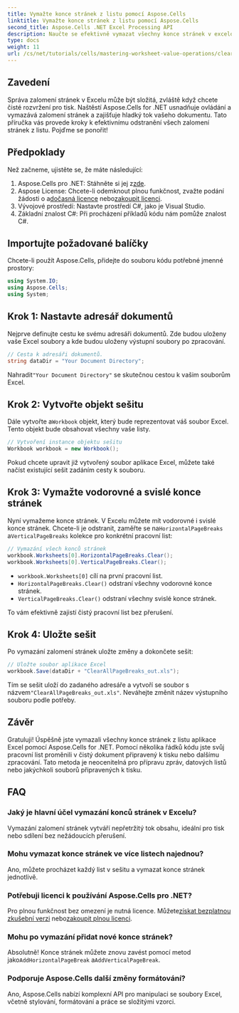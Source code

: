 ```yaml
---
title: Vymažte konce stránek z listu pomocí Aspose.Cells
linktitle: Vymažte konce stránek z listu pomocí Aspose.Cells
second_title: Aspose.Cells .NET Excel Processing API
description: Naučte se efektivně vymazat všechny konce stránek v excelových listech pomocí Aspose.Cells for .NET. Tento průvodce krok za krokem zjednodušuje proces.
type: docs
weight: 11
url: /cs/net/tutorials/cells/mastering-worksheet-value-operations/clear-page-breaks/
---
```

## Zavedení

Správa zalomení stránek v Excelu může být složitá, zvláště když chcete čisté rozvržení pro tisk. Naštěstí Aspose.Cells for .NET usnadňuje ovládání a vymazává zalomení stránek a zajišťuje hladký tok vašeho dokumentu. Tato příručka vás provede kroky k efektivnímu odstranění všech zalomení stránek z listu. Pojďme se ponořit!

## Předpoklady

Než začneme, ujistěte se, že máte následující:

1.  Aspose.Cells pro .NET: Stáhněte si jej z[zde](https://releases.aspose.com/cells/net/).
2.  Aspose License: Chcete-li odemknout plnou funkčnost, zvažte podání žádosti o a[dočasná licence](https://purchase.aspose.com/temporary-license/) nebo[zakoupit licenci](https://purchase.aspose.com/buy).
3. Vývojové prostředí: Nastavte prostředí C#, jako je Visual Studio.
4. Základní znalost C#: Při procházení příkladů kódu nám pomůže znalost C#.

## Importujte požadované balíčky

Chcete-li použít Aspose.Cells, přidejte do souboru kódu potřebné jmenné prostory:

```csharp
using System.IO;
using Aspose.Cells;
using System;
```

## Krok 1: Nastavte adresář dokumentů

Nejprve definujte cestu ke svému adresáři dokumentů. Zde budou uloženy vaše Excel soubory a kde budou uloženy výstupní soubory po zpracování.

```csharp
// Cesta k adresáři dokumentů.
string dataDir = "Your Document Directory";
```

 Nahradit`"Your Document Directory"` se skutečnou cestou k vašim souborům Excel.

## Krok 2: Vytvořte objekt sešitu

 Dále vytvořte a`Workbook` objekt, který bude reprezentovat váš soubor Excel. Tento objekt bude obsahovat všechny vaše listy.

```csharp
// Vytvoření instance objektu sešitu
Workbook workbook = new Workbook();
```

Pokud chcete upravit již vytvořený soubor aplikace Excel, můžete také načíst existující sešit zadáním cesty k souboru.

## Krok 3: Vymažte vodorovné a svislé konce stránek

 Nyní vymažeme konce stránek. V Excelu můžete mít vodorovné i svislé konce stránek. Chcete-li je odstranit, zaměřte se na`HorizontalPageBreaks` a`VerticalPageBreaks` kolekce pro konkrétní pracovní list:

```csharp
// Vymazání všech konců stránek
workbook.Worksheets[0].HorizontalPageBreaks.Clear();
workbook.Worksheets[0].VerticalPageBreaks.Clear();
```

- `workbook.Worksheets[0]` cílí na první pracovní list.
- `HorizontalPageBreaks.Clear()` odstraní všechny vodorovné konce stránek.
- `VerticalPageBreaks.Clear()` odstraní všechny svislé konce stránek.

To vám efektivně zajistí čistý pracovní list bez přerušení.

## Krok 4: Uložte sešit

Po vymazání zalomení stránek uložte změny a dokončete sešit:

```csharp
// Uložte soubor aplikace Excel
workbook.Save(dataDir + "ClearAllPageBreaks_out.xls");
```

 Tím se sešit uloží do zadaného adresáře a vytvoří se soubor s názvem`"ClearAllPageBreaks_out.xls"`. Neváhejte změnit název výstupního souboru podle potřeby.

## Závěr

Gratuluji! Úspěšně jste vymazali všechny konce stránek z listu aplikace Excel pomocí Aspose.Cells for .NET. Pomocí několika řádků kódu jste svůj pracovní list proměnili v čistý dokument připravený k tisku nebo dalšímu zpracování. Tato metoda je neocenitelná pro přípravu zpráv, datových listů nebo jakýchkoli souborů připravených k tisku.

## FAQ

### Jaký je hlavní účel vymazání konců stránek v Excelu?  
Vymazání zalomení stránek vytváří nepřetržitý tok obsahu, ideální pro tisk nebo sdílení bez nežádoucích přerušení.

### Mohu vymazat konce stránek ve více listech najednou?  
Ano, můžete procházet každý list v sešitu a vymazat konce stránek jednotlivě.

### Potřebuji licenci k používání Aspose.Cells pro .NET?  
 Pro plnou funkčnost bez omezení je nutná licence. Můžete[získat bezplatnou zkušební verzi](https://releases.aspose.com/) nebo[zakoupit plnou licenci](https://purchase.aspose.com/buy).

### Mohu po vymazání přidat nové konce stránek?  
 Absolutně! Konce stránek můžete znovu zavést pomocí metod jako`AddHorizontalPageBreak` a`AddVerticalPageBreak`.

### Podporuje Aspose.Cells další změny formátování?  
Ano, Aspose.Cells nabízí komplexní API pro manipulaci se soubory Excel, včetně stylování, formátování a práce se složitými vzorci.